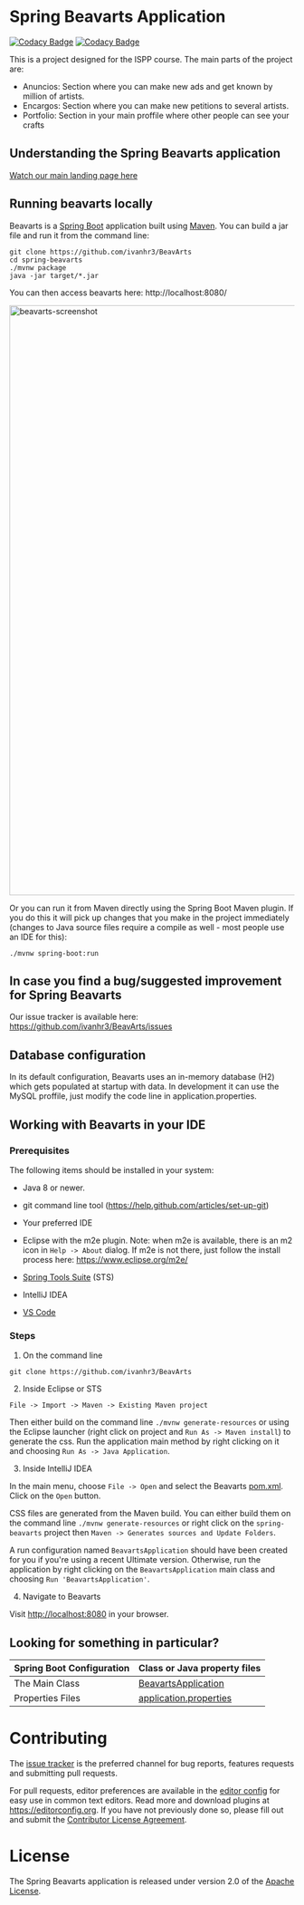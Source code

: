 # Spring Beavarts Application 

[![Codacy Badge](https://app.codacy.com/project/badge/Coverage/1922da2e3b4f461ba5dae0f6e2971841)](https://www.codacy.com/gh/ivanhr3/BeavArts/dashboard?utm_source=github.com&utm_medium=referral&utm_content=ivanhr3/BeavArts&utm_campaign=Badge_Coverage)
[![Codacy Badge](https://api.codacy.com/project/badge/Grade/b6349c42eccb43a0b7e3b45877fff3c4)](https://app.codacy.com/gh/ivanhr3/BeavArts?utm_source=github.com&utm_medium=referral&utm_content=ivanhr3/BeavArts&utm_campaign=Badge_Grade_Settings)

This is a project designed for the ISPP course. The main parts of the project are:
  - Anuncios: Section where you can make new ads and get known by million of artists.
  - Encargos: Section where you can make new petitions to several artists.
  - Portfolio: Section in your main proffile where other people can see your crafts

## Understanding the Spring Beavarts application
<a href="https://beavartsispp.wixsite.com/home">Watch our main landing page here</a>

## Running beavarts locally
Beavarts is a [Spring Boot](https://spring.io/guides/gs/spring-boot) application built using [Maven](https://spring.io/guides/gs/maven/). You can build a jar file and run it from the command line:

```
git clone https://github.com/ivanhr3/BeavArts
cd spring-beavarts
./mvnw package
java -jar target/*.jar
```

You can then access beavarts here: http://localhost:8080/

<img width="1042" alt="beavarts-screenshot" src="https://i.gyazo.com/94db72ea2e57d8c5f8a4fca7f0474d5e.png">

Or you can run it from Maven directly using the Spring Boot Maven plugin. If you do this it will pick up changes that you make in the project immediately (changes to Java source files require a compile as well - most people use an IDE for this):

```
./mvnw spring-boot:run
```

## In case you find a bug/suggested improvement for Spring Beavarts
Our issue tracker is available here: https://github.com/ivanhr3/BeavArts/issues

## Database configuration

In its default configuration, Beavarts uses an in-memory database (H2) which
gets populated at startup with data. In development it can use the MySQL proffile, just modify the code line in application.properties.

## Working with Beavarts in your IDE

### Prerequisites
The following items should be installed in your system:
  - Java 8 or newer.
  - git command line tool (https://help.github.com/articles/set-up-git)
  - Your preferred IDE 
  - Eclipse with the m2e plugin. Note: when m2e is available, there is an m2 icon in `Help -> About` dialog. If m2e is
  not there, just follow the install process here: https://www.eclipse.org/m2e/

  - [Spring Tools Suite](https://spring.io/tools) (STS)
  - IntelliJ IDEA
  - [VS Code](https://code.visualstudio.com)

### Steps

 1) On the command line
 ```
 git clone https://github.com/ivanhr3/BeavArts
 ```
 2) Inside Eclipse or STS
 ```
 File -> Import -> Maven -> Existing Maven project
 ```

 Then either build on the command line `./mvnw generate-resources` or using the Eclipse launcher (right click on project and `Run As -> Maven install`) to generate the css. Run the application main method by right clicking on it and choosing `Run As -> Java Application`.

 3) Inside IntelliJ IDEA

 In the main menu, choose `File -> Open` and select the Beavarts [pom.xml](pom.xml). Click on the `Open` button.

 CSS files are generated from the Maven build. You can either build them on the command line `./mvnw generate-resources`
  or right click on the `spring-beavarts` project then `Maven -> Generates sources and Update Folders`.

 A run configuration named `BeavartsApplication` should have been created for you if you're using a recent Ultimate
 version. Otherwise, run the application by right clicking on the `BeavartsApplication` main class and choosing
 `Run 'BeavartsApplication'`.

 4) Navigate to Beavarts

 Visit [http://localhost:8080](http://localhost:8080) in your browser.

## Looking for something in particular?

|Spring Boot Configuration | Class or Java property files  |
|--------------------------|---|
|The Main Class | [BeavartsApplication](https://github.com/ivanhr3/BeavArts/blob/master/src/main/java/org/springframework/samples/petclinic/BeavartsApplication.java) |
|Properties Files | [application.properties](https://github.com/ivanhr3/BeavArts/blob/master/src/main/resources/application.properties) |

# Contributing

The [issue tracker](https://github.com/ivanhr3/BeavArts/issues) is the preferred channel for bug reports, features requests and submitting pull requests.

For pull requests, editor preferences are available in the [editor config](.editorconfig) for easy use in common text editors. Read more and download plugins at <https://editorconfig.org>. If you have not previously done so, please fill out and submit the [Contributor License Agreement](https://cla.pivotal.io/sign/spring).

# License

The Spring Beavarts application is released under version 2.0 of the [Apache License](https://www.apache.org/licenses/LICENSE-2.0).

[spring-petclinic]: https://github.com/spring-projects/spring-petclinic
[spring-framework-petclinic]: https://github.com/spring-petclinic/spring-framework-petclinic
[spring-petclinic-angularjs]: https://github.com/spring-petclinic/spring-petclinic-angularjs 
[javaconfig branch]: https://github.com/spring-petclinic/spring-framework-petclinic/tree/javaconfig
[spring-petclinic-angular]: https://github.com/spring-petclinic/spring-petclinic-angular
[spring-petclinic-microservices]: https://github.com/spring-petclinic/spring-petclinic-microservices
[spring-petclinic-reactjs]: https://github.com/spring-petclinic/spring-petclinic-reactjs
[spring-petclinic-graphql]: https://github.com/spring-petclinic/spring-petclinic-graphql
[spring-petclinic-kotlin]: https://github.com/spring-petclinic/spring-petclinic-kotlin
[spring-petclinic-rest]: https://github.com/spring-petclinic/spring-petclinic-rest